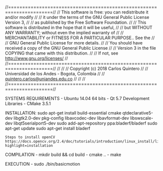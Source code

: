 //======================================================================//
//  This software is free: you can redistribute it and/or modify        //
//  it under the terms of the GNU General Public License Version 3,     //
//  as published by the Free Software Foundation.                       //
//  This software is distributed in the hope that it will be useful,    //
//  but WITHOUT ANY WARRANTY; without even the implied warranty of      //
//  MERCHANTABILITY or FITNESS FOR A PARTICULAR PURPOSE..  See the      //
//  GNU General Public License for more details.                        //
//  You should have received a copy of the GNU General Public License   //
//  Version 3 in the file COPYING that came with this distribution.     //
//  If not, see <http://www.gnu.org/licenses/>                          //
//======================================================================//
//                                                                      //
//      Copyright (c) 2018 Carlos Quintero		                //
//      Universidad de los Andes - Bogota, Colombia                     //
//      quintero.carlos@uniandes.edu.co                                 //
//                                                                      //
//======================================================================//

SYSTEMS REQUIREMENTS 
	- Ubuntu 14.04 64 bits
	- Qt 5.7 Development Libraries
	- CMake 3.5.1

INSTALLATION:
	sudo apt-get install build-essential cmake qtdeclarative5-dev libgtk2.0-dev pkg-config libavcodec-dev libavformat-dev libswscale-dev libqt5serialport5-dev 
	sudo add-apt-repository ppa:bladerf/bladerf
	sudo apt-get update
	sudo apt-get install bladerf

	Steps to install openCV
	https://docs.opencv.org/2.4/doc/tutorials/introduction/linux_install/linux_install.html?highlight=installation

COMPILATION
	- mkdir build && cd build
	- cmake ..
	- make

EXECUTION
	- sudo ./bin/basicmotion
